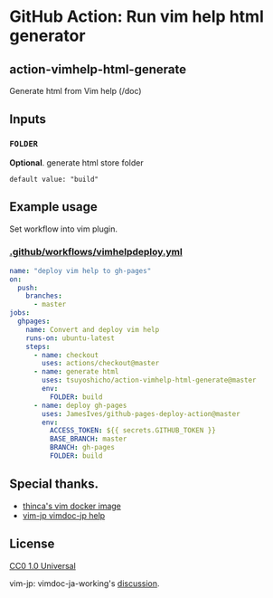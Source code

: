 # GitHub Action: Run vim help html generator

## action-vimhelp-html-generate

Generate html from Vim help (/doc)

## Inputs

### `FOLDER`

**Optional**. generate html store folder

```
default value: "build"
```

## Example usage

Set workflow into vim plugin.

### [.github/workflows/vimhelpdeploy.yml](.github/workflows/vimhelpdeploy.yml)

```yml
name: "deploy vim help to gh-pages"
on:
  push:
    branches:
      - master
jobs:
  ghpages:
    name: Convert and deploy vim help
    runs-on: ubuntu-latest
    steps:
      - name: checkout
        uses: actions/checkout@master
      - name: generate html
        uses: tsuyoshicho/action-vimhelp-html-generate@master
        env:
          FOLDER: build
      - name: deploy gh-pages
        uses: JamesIves/github-pages-deploy-action@master
        env:
          ACCESS_TOKEN: ${{ secrets.GITHUB_TOKEN }}
          BASE_BRANCH: master
          BRANCH: gh-pages
          FOLDER: build
```

## Special thanks.

- [thinca's vim docker image](https://hub.docker.com/r/thinca/vim)
- [vim-jp vimdoc-jp help](https://github.com/vim-jp/vimdoc-ja)

## License
[CC0 1.0 Universal](http://creativecommons.org/publicdomain/zero/1.0/)

vim-jp: vimdoc-ja-working's [discussion](https://github.com/vim-jp/vimdoc-ja-working/issues/733).
